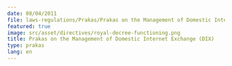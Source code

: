 ```yaml
---
date: 08/04/2011
file: laws-regulations/Prakas/Prakas on the Management of Domestic Internet Exchange (DIX).pdf
featured: true
image: src/asset/directives/royal-decree-functioning.png
title: Prakas on the Management of Domestic Internet Exchange (DIX)
type: prakas
lang: en
---
```

